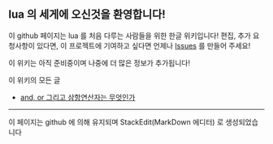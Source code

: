 ## lua 의 세게에 오신것을 환영합니다!
이 github 페이지는 lua 를 처음 다루는 사람들을 위한 한글 위키입니다!
편집, 추가 요청사항이 있다면, 이 프로젝트에 기여하고 싶다면 언제나 [Issues](https://github.com/qwreey75/lua_tutorial_for_korean/issues/new "새로운 이슈를 만듭니다") 를 만들어 주세요!

이 위키는 아직 준비중이며 나중에 더 많은 정보가 추가됩니다!

이 위키의 모든 글
+ [and, or 그리고 삼항연산자는 무엇인가](https://github.com/qwreey75/lua_tutorial_for_korean/blob/main/page_docs/or_and.md "페이지로 이동합니다")

---
이 페이지는 github 에 의해 유지되며 StackEdit(MarkDown 에디터) 로 생성되었습니다